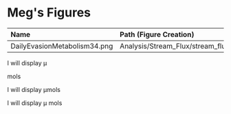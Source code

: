 # Meg's Figures 

|Name|Path (Figure Creation)|Path (Data)|
|:---|:---------------------|:----------|
|DailyEvasionMetabolism34.png|Analysis/Stream_Flux/stream_flux.Rmd|data_4_analysis/All_Stream_Data.csv|



<p>I will display &#181;</p>mols
<p>I will display &#181;mols</p>
<p>I will display &#181; mols</p>
